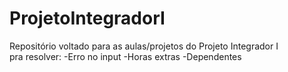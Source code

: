 # ProjetoIntegradorI
Repositório voltado para as aulas/projetos do Projeto Integrador I                                  
  pra resolver:
-Erro no input
-Horas extras
-Dependentes
